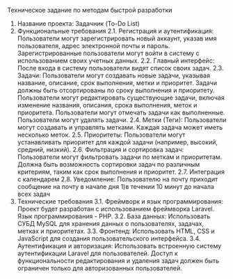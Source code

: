 Техническое задание по методам быстрой разработки
1. Название проекта: Задачник (To-Do List)
2. Функциональные требования
2.1. Регистрация и аутентификация:
Пользователи могут зарегистрировать новый аккаунт, указав имя пользователя, адрес электронной почты и пароль.
Зарегистрированные пользователи могут войти в систему с использованием своих учетных данных.
2.2. Главный интерфейс:
После входа в систему пользователи видят список своих задач.
2.3. Задачи:
Пользователи могут создавать новые задачи, указывая название, описание, срок выполнения, метки и приоритет.
Задачи должны быть отсортированы по сроку выполнения и приоритету.
Пользователи могут редактировать существующие задачи, включая изменение названия, описания, срока выполнения, меток и приоритета.
Пользователи могут отмечать задачи как выполненные.
Пользователи могут удалять задачи.
2.4. Метки (Теги):
Пользователи могут создавать и управлять метками.
Каждая задача может иметь несколько меток.
2.5. Приоритеты:
Пользователи могут устанавливать приоритет для каждой задачи (например, высокий, средний, низкий).
2.6. Фильтрация и сортировка задач:
Пользователи могут фильтровать задачи по меткам и приоритетам.
Должна быть возможность сортировки задач по различным критериям, таким как срок выполнения и приоритет.
2.7. Интеграция с календарем 
2.8. Уведомление: Пользователю на почту приходит сообщение на почту в начале дня
   1)в течении 10 минут до начала всех задач
3. Технические требования
3.1. Фреймворк и язык программирования:
Проект будет разработан с использованием фреймворка Laravel.
Язык программирования - PHP.
3.2. База данных:
Использовать СУБД MySQL для хранения данных о пользователях, задачах, метках и приоритетах.
3.3. Фронтенд:
Использовать HTML, CSS и JavaScript для создания пользовательского интерфейса.
3.4. Аутентификация и авторизация:
Использовать встроенную систему аутентификации Laravel для пользователей.
Доступ к функциональности редактирования и удаления задач должен быть ограничен только для авторизованных пользователей. 

